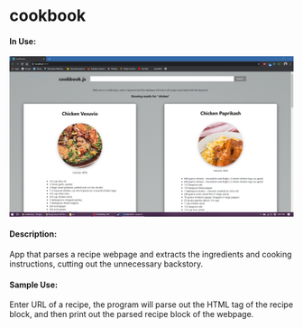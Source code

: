 # cookbook

#### In Use: ####
![cookbook.js](/img/cookbook.PNG)

#### Description: ####
App that parses a recipe webpage and extracts the ingredients and cooking instructions, cutting out the unnecessary backstory.

#### Sample Use: ####
Enter URL of a recipe, the program will parse out the HTML tag of the recipe block, and then print out the parsed recipe block of the webpage.
